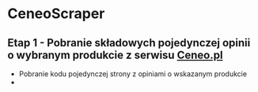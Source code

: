 # CeneoScraper
## Etap 1 - Pobranie składowych pojedynczej opinii o wybranym produkcie z serwisu [Ceneo.pl](https://www.ceneo.pl/)
* Pobranie kodu pojedynczej strony z opiniami o wskazanym produkcie
* 